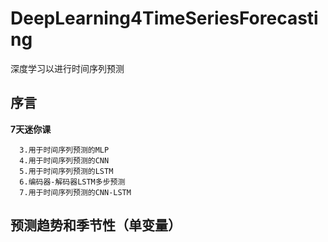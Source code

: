 # DeepLearning4TimeSeriesForecasting
深度学习以进行时间序列预测
## 序言  
**7天迷你课**  
```
  3.用于时间序列预测的MLP  
  4.用于时间序列预测的CNN  
  5.用于时间序列预测的LSTM  
  6.编码器-解码器LSTM多步预测  
  7.用于时间序列预测的CNN-LSTM  
```  
## 预测趋势和季节性（单变量）
